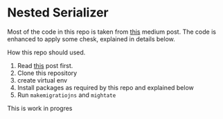 # Nested Serializer 

Most of the code in this repo is taken from [this](https://medium.com/@rushic24/creating-nested-serializers-in-django-rest-framework-5110c6674fba) medium post. The code is enhanced to apply some chesk, explained in details below. 

How this repo should used. 
1. Read [this](https://medium.com/@rushic24/creating-nested-serializers-in-django-rest-framework-5110c6674fba) post first. 
2. Clone this repository
3. create virtual env
4. Install packages as required by this repo and explained below
5. Run `makemigratiojns` and `mightate`






This is work in progres 